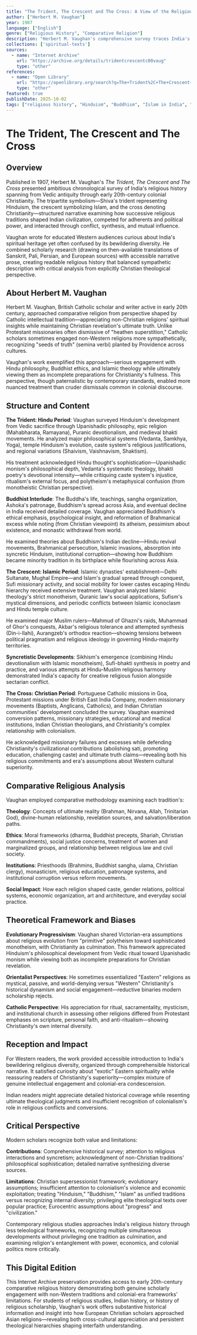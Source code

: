 ```yaml
---
title: "The Trident, The Crescent and The Cross: A View of the Religious History of India During the Hindu, Buddhist, Mohammedan and Christian Periods"
author: ["Herbert M. Vaughan"]
year: 1907
language: ["English"]
genre: ["Religious History", "Comparative Religion"]
description: "Herbert M. Vaughan's comprehensive survey traces India's religious history from ancient Hinduism through Buddhism and Islam to British colonial Christianity, examining religious development and conflicts across millennia."
collections: ['spiritual-texts']
sources:
  - name: "Internet Archive"
    url: "https://archive.org/details/tridentcrescentc00vaug"
    type: "other"
references:
  - name: "Open Library"
    url: "https://openlibrary.org/search?q=The+Trident%2C+The+Crescent+and+The+Cross&mode=everything"
    type: "other"
featured: true
publishDate: 2025-10-02
tags: ["religious history", "Hinduism", "Buddhism", "Islam in India", "Christianity in India", "Sikhism", "comparative religion", "Herbert Vaughan", "Mughal period", "colonial religion"]
---
```


# The Trident, The Crescent and The Cross

## Overview

Published in 1907, Herbert M. Vaughan's *The Trident, The Crescent and The Cross* presented ambitious chronological survey of India's religious history spanning from Vedic antiquity through early 20th-century colonial Christianity. The tripartite symbolism—Shiva's trident representing Hinduism, the crescent symbolizing Islam, and the cross denoting Christianity—structured narrative examining how successive religious traditions shaped Indian civilization, competed for adherents and political power, and interacted through conflict, synthesis, and mutual influence.

Vaughan wrote for educated Western audiences curious about India's spiritual heritage yet often confused by its bewildering diversity. He combined scholarly research (drawing on then-available translations of Sanskrit, Pali, Persian, and European sources) with accessible narrative prose, creating readable religious history that balanced sympathetic description with critical analysis from explicitly Christian theological perspective.

## About Herbert M. Vaughan

Herbert M. Vaughan, British Catholic scholar and writer active in early 20th century, approached comparative religion from perspective shaped by Catholic intellectual tradition—appreciating non-Christian religions' spiritual insights while maintaining Christian revelation's ultimate truth. Unlike Protestant missionaries often dismissive of "heathen superstition," Catholic scholars sometimes engaged non-Western religions more sympathetically, recognizing "seeds of truth" (semina verbi) planted by Providence across cultures.

Vaughan's work exemplified this approach—serious engagement with Hindu philosophy, Buddhist ethics, and Islamic theology while ultimately viewing them as incomplete preparations for Christianity's fullness. This perspective, though paternalistic by contemporary standards, enabled more nuanced treatment than cruder dismissals common in colonial discourse.

## Structure and Content

**The Trident: Hindu Period**: Vaughan surveyed Hinduism's development from Vedic sacrifice through Upanishadic philosophy, epic religion (Mahabharata, Ramayana), Puranic devotionalism, and medieval bhakti movements. He analyzed major philosophical systems (Vedanta, Samkhya, Yoga), temple Hinduism's evolution, caste system's religious justifications, and regional variations (Shaivism, Vaishnavism, Shaktism).

His treatment acknowledged Hindu thought's sophistication—Upanishadic monism's philosophical depth, Vedanta's systematic theology, bhakti poetry's devotional intensity—while critiquing caste system's injustice, ritualism's external focus, and polytheism's metaphysical confusion (from monotheistic Christian perspective).

**Buddhist Interlude**: The Buddha's life, teachings, sangha organization, Ashoka's patronage, Buddhism's spread across Asia, and eventual decline in India received detailed coverage. Vaughan appreciated Buddhism's ethical emphasis, psychological insight, and reformation of Brahmanical excess while noting (from Christian viewpoint) its atheism, pessimism about existence, and monastic withdrawal from world.

He examined theories about Buddhism's Indian decline—Hindu revival movements, Brahmanical persecution, Islamic invasions, absorption into syncretic Hinduism, institutional corruption—showing how Buddhism became minority tradition in its birthplace while flourishing across Asia.

**The Crescent: Islamic Period**: Islamic dynasties' establishment—Delhi Sultanate, Mughal Empire—and Islam's gradual spread through conquest, Sufi missionary activity, and social mobility for lower castes escaping Hindu hierarchy received extensive treatment. Vaughan analyzed Islamic theology's strict monotheism, Quranic law's social applications, Sufism's mystical dimensions, and periodic conflicts between Islamic iconoclasm and Hindu temple culture.

He examined major Muslim rulers—Mahmud of Ghazni's raids, Muhammad of Ghor's conquests, Akbar's religious tolerance and attempted synthesis (Din-i-Ilahi), Aurangzeb's orthodox reaction—showing tensions between political pragmatism and religious ideology in governing Hindu-majority territories.

**Syncretistic Developments**: Sikhism's emergence (combining Hindu devotionalism with Islamic monotheism), Sufi-bhakti synthesis in poetry and practice, and various attempts at Hindu-Muslim religious harmony demonstrated India's capacity for creative religious fusion alongside sectarian conflict.

**The Cross: Christian Period**: Portuguese Catholic missions in Goa, Protestant missions under British East India Company, modern missionary movements (Baptists, Anglicans, Catholics), and Indian Christian communities' development concluded the survey. Vaughan examined conversion patterns, missionary strategies, educational and medical institutions, Indian Christian theologians, and Christianity's complex relationship with colonialism.

He acknowledged missionary failures and excesses while defending Christianity's civilizational contributions (abolishing sati, promoting education, challenging caste) and ultimate truth claims—revealing both his religious commitments and era's assumptions about Western cultural superiority.

## Comparative Religious Analysis

Vaughan employed comparative methodology examining each tradition's:

**Theology**: Concepts of ultimate reality (Brahman, Nirvana, Allah, Trinitarian God), divine-human relationship, revelation sources, and salvation/liberation paths.

**Ethics**: Moral frameworks (dharma, Buddhist precepts, Shariah, Christian commandments), social justice concerns, treatment of women and marginalized groups, and relationship between religious law and civil society.

**Institutions**: Priesthoods (Brahmins, Buddhist sangha, ulama, Christian clergy), monasticism, religious education, patronage systems, and institutional corruption versus reform movements.

**Social Impact**: How each religion shaped caste, gender relations, political systems, economic organization, art and architecture, and everyday social practice.

## Theoretical Framework and Biases

**Evolutionary Progressivism**: Vaughan shared Victorian-era assumptions about religious evolution from "primitive" polytheism toward sophisticated monotheism, with Christianity as culmination. This framework appreciated Hinduism's philosophical development from Vedic ritual toward Upanishadic monism while viewing both as incomplete preparations for Christian revelation.

**Orientalist Perspectives**: He sometimes essentialized "Eastern" religions as mystical, passive, and world-denying versus "Western" Christianity's historical dynamism and social engagement—reductive binaries modern scholarship rejects.

**Catholic Perspective**: His appreciation for ritual, sacramentality, mysticism, and institutional church in assessing other religions differed from Protestant emphases on scripture, personal faith, and anti-ritualism—showing Christianity's own internal diversity.

## Reception and Impact

For Western readers, the work provided accessible introduction to India's bewildering religious diversity, organized through comprehensible historical narrative. It satisfied curiosity about "exotic" Eastern spirituality while reassuring readers of Christianity's superiority—complex mixture of genuine intellectual engagement and colonial-era condescension.

Indian readers might appreciate detailed historical coverage while resenting ultimate theological judgments and insufficient recognition of colonialism's role in religious conflicts and conversions.

## Critical Perspective

Modern scholars recognize both value and limitations:

**Contributions**: Comprehensive historical survey; attention to religious interactions and syncretism; acknowledgment of non-Christian traditions' philosophical sophistication; detailed narrative synthesizing diverse sources.

**Limitations**: Christian supersessionist framework; evolutionary assumptions; insufficient attention to colonialism's violence and economic exploitation; treating "Hinduism," "Buddhism," "Islam" as unified traditions versus recognizing internal diversity; privileging elite theological texts over popular practice; Eurocentric assumptions about "progress" and "civilization."

Contemporary religious studies approaches India's religious history through less teleological frameworks, recognizing multiple simultaneous developments without privileging one tradition as culmination, and examining religion's entanglement with power, economics, and colonial politics more critically.

## This Digital Edition

This Internet Archive preservation provides access to early 20th-century comparative religious history demonstrating both genuine scholarly engagement with non-Western traditions and colonial-era frameworks' limitations. For students of religious studies, Indian history, or history of religious scholarship, Vaughan's work offers substantive historical information and insight into how European Christian scholars approached Asian religions—revealing both cross-cultural appreciation and persistent theological hierarchies shaping interfaith understanding.
